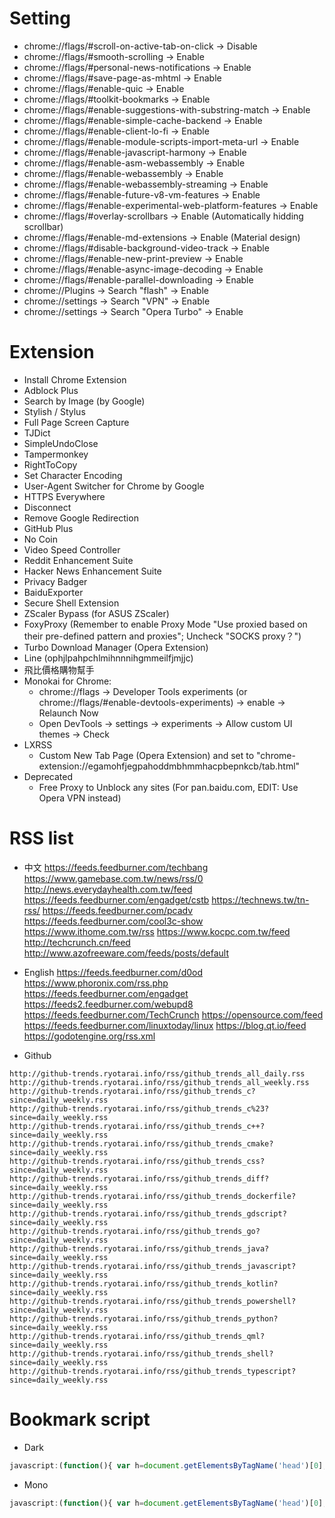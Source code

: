 Setting
=====
* chrome://flags/#scroll-on-active-tab-on-click -> Disable
* chrome://flags/#smooth-scrolling -> Enable
* chrome://flags/#personal-news-notifications -> Enable
* chrome://flags/#save-page-as-mhtml -> Enable
* chrome://flags/#enable-quic -> Enable
* chrome://flags/#toolkit-bookmarks -> Enable
* chrome://flags/#enable-suggestions-with-substring-match -> Enable
* chrome://flags/#enable-simple-cache-backend -> Enable
* chrome://flags/#enable-client-lo-fi -> Enable
* chrome://flags/#enable-module-scripts-import-meta-url -> Enable
* chrome://flags/#enable-javascript-harmony -> Enable
* chrome://flags/#enable-asm-webassembly -> Enable
* chrome://flags/#enable-webassembly -> Enable
* chrome://flags/#enable-webassembly-streaming -> Enable
* chrome://flags/#enable-future-v8-vm-features -> Enable
* chrome://flags/#enable-experimental-web-platform-features -> Enable
* chrome://flags/#overlay-scrollbars -> Enable (Automatically hidding scrollbar)
* chrome://flags/#enable-md-extensions -> Enable (Material design)
* chrome://flags/#disable-background-video-track -> Enable
* chrome://flags/#enable-new-print-preview -> Enable
* chrome://flags/#enable-async-image-decoding -> Enable
* chrome://flags/#enable-parallel-downloading -> Enable
* chrome://Plugins -> Search "flash" -> Enable
* chrome://settings -> Search "VPN" -> Enable
* chrome://settings -> Search "Opera Turbo" -> Enable

Extension
=====
* Install Chrome Extension
* Adblock Plus
* Search by Image (by Google)
* Stylish / Stylus
* Full Page Screen Capture
* TJDict
* SimpleUndoClose
* Tampermonkey
* RightToCopy
* Set Character Encoding
* User-Agent Switcher for Chrome by Google
* HTTPS Everywhere
* Disconnect
* Remove Google Redirection
* GitHub Plus
* No Coin
* Video Speed Controller
* Reddit Enhancement Suite
* Hacker News Enhancement Suite
* Privacy Badger
* BaiduExporter
* Secure Shell Extension
* ZScaler Bypass (for ASUS ZScaler)
* FoxyProxy (Remember to enable Proxy Mode "Use proxied based on their pre-defined pattern and proxies"; Uncheck "SOCKS proxy？")
* Turbo Download Manager (Opera Extension)
* Line (ophjlpahpchlmihnnnihgmmeilfjmjjc)
* 飛比價格購物幫手
* Monokai for Chrome:
    * chrome://flags -> Developer Tools experiments (or chrome://flags/#enable-devtools-experiments) -> enable -> Relaunch Now
    * Open DevTools -> settings -> experiments -> Allow custom UI themes -> Check
* LXRSS
    * Custom New Tab Page (Opera Extension) and set to "chrome-extension://egamohfjegpahoddmbhmmhacpbepnkcb/tab.html"
* Deprecated
    * Free Proxy to Unblock any sites (For pan.baidu.com, EDIT: Use Opera VPN instead)

RSS list
=====
* 中文
https://feeds.feedburner.com/techbang
https://www.gamebase.com.tw/news/rss/0
http://news.everydayhealth.com.tw/feed
https://feeds.feedburner.com/engadget/cstb
https://technews.tw/tn-rss/
https://feeds.feedburner.com/pcadv
https://feeds.feedburner.com/cool3c-show
https://www.ithome.com.tw/rss
https://www.kocpc.com.tw/feed
http://techcrunch.cn/feed
http://www.azofreeware.com/feeds/posts/default

* English
https://feeds.feedburner.com/d0od
https://www.phoronix.com/rss.php
https://feeds.feedburner.com/engadget
https://feeds2.feedburner.com/webupd8
https://feeds.feedburner.com/TechCrunch
https://opensource.com/feed
https://feeds.feedburner.com/linuxtoday/linux
https://blog.qt.io/feed
https://godotengine.org/rss.xml

* Github
```
http://github-trends.ryotarai.info/rss/github_trends_all_daily.rss
http://github-trends.ryotarai.info/rss/github_trends_all_weekly.rss
http://github-trends.ryotarai.info/rss/github_trends_c?since=daily_weekly.rss
http://github-trends.ryotarai.info/rss/github_trends_c%23?since=daily_weekly.rss
http://github-trends.ryotarai.info/rss/github_trends_c++?since=daily_weekly.rss
http://github-trends.ryotarai.info/rss/github_trends_cmake?since=daily_weekly.rss
http://github-trends.ryotarai.info/rss/github_trends_css?since=daily_weekly.rss
http://github-trends.ryotarai.info/rss/github_trends_diff?since=daily_weekly.rss
http://github-trends.ryotarai.info/rss/github_trends_dockerfile?since=daily_weekly.rss
http://github-trends.ryotarai.info/rss/github_trends_gdscript?since=daily_weekly.rss
http://github-trends.ryotarai.info/rss/github_trends_go?since=daily_weekly.rss
http://github-trends.ryotarai.info/rss/github_trends_java?since=daily_weekly.rss
http://github-trends.ryotarai.info/rss/github_trends_javascript?since=daily_weekly.rss
http://github-trends.ryotarai.info/rss/github_trends_kotlin?since=daily_weekly.rss
http://github-trends.ryotarai.info/rss/github_trends_powershell?since=daily_weekly.rss
http://github-trends.ryotarai.info/rss/github_trends_python?since=daily_weekly.rss
http://github-trends.ryotarai.info/rss/github_trends_qml?since=daily_weekly.rss
http://github-trends.ryotarai.info/rss/github_trends_shell?since=daily_weekly.rss
http://github-trends.ryotarai.info/rss/github_trends_typescript?since=daily_weekly.rss
```


Bookmark script
=====
* Dark
```javascript
javascript:(function(){ var h=document.getElementsByTagName('head')[0],s=document.createElement('style');s.setAttribute('type','text/css'); s.appendChild(document.createTextNode('html{-webkit-filter:invert(100%) hue-rotate(180deg) contrast(70%) !important; background: #fff;} .line-content {background-color: #fefefe;}'));h.appendChild(s); })()
```
* Mono
```javascript
javascript:(function(){ var h=document.getElementsByTagName('head')[0],s=document.createElement('style');s.setAttribute('type','text/css'); s.appendChild(document.createTextNode('@font-face{font-family:ASCII;src:local("Ubuntu Mono"),local("Consolas");unicode-range:U+00-7F,U+FF01-FF5E}@font-face{font-family:CJK;src:local("Droid Sans Fallback"),local("DroidMono"),local("Wenquanyi Micro Hei"),local("WenQuanYi Zen Hei"),local("Sarasa Mono TC"),local("Microsoft JhengHei"),local("Microsoft YaHei");unicode-range:U+2E80-FAFF}*,* *,[class],[id],[name]{font-family:ASCII,CJK,sans-serif!important;font-weight:400!important}'));h.appendChild(s); })()
```
